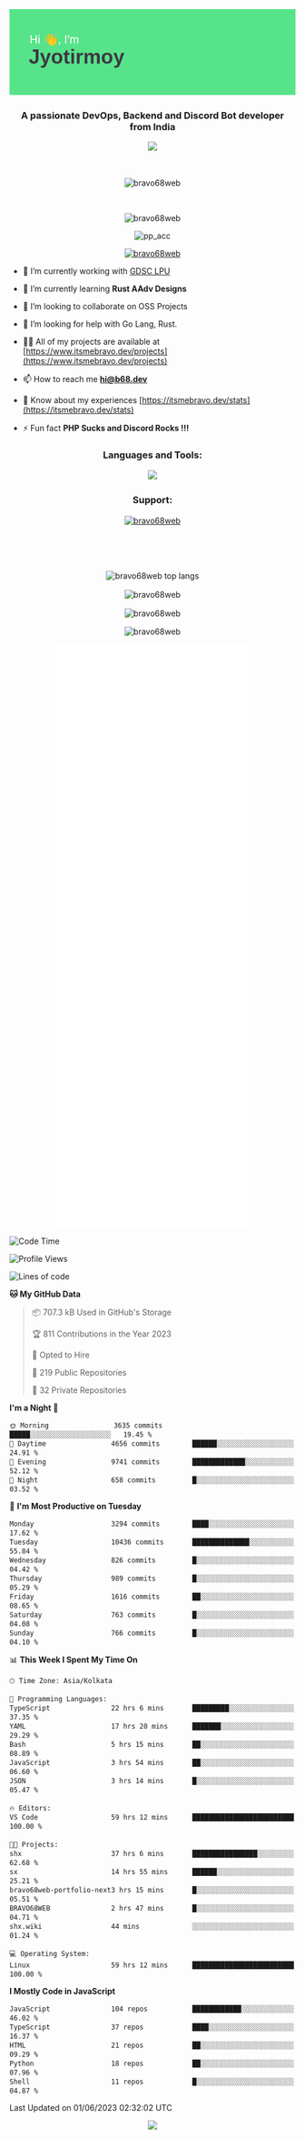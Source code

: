 <p align="center"><img src="header.png"></p>
<h3 align="center">A passionate DevOps, Backend and Discord Bot developer from India</h3>

<p align="center"><a href="https://discord.com/users/457039372009865226"><img src="https://lanyard-profile-readme.vercel.app/api/457039372009865226"></a></p>
                           
<br>
<p align="center"> <img src="https://komarev.com/ghpvc/?username=bravo68web&label=Profile%20views&color=0e75b6&style=flat" alt="bravo68web" /> </p>
<br>


<p align="center"><img src="https://github-profile-trophy.vercel.app/?username=bravo68web&theme=discord&column=3&row=2" alt="bravo68web" /> </p>
<p align="center"><img src="https://osu-embed.b68dev.xyz/pp_acc" alt="pp_acc" /> </p>

<p align="center"> <a href="https://twitter.com/bravo68web" target="blank"><img src="https://img.shields.io/twitter/follow/bravo68web?logo=twitter&style=for-the-badge" alt="bravo68web" /></a> </p>

- 🔭 I’m currently working with [GDSC LPU](https://gdsclpu.live/)

- 🌱 I’m currently learning **Rust AAdv Designs**

- 👯 I’m looking to collaborate on OSS Projects

- 🤝 I’m looking for help with Go Lang, Rust.

- 👨‍💻 All of my projects are available at [https://www.itsmebravo.dev/projects](https://www.itsmebravo.dev/projects)

<!-- - 💬 Ask me about **DF Techs** -->

- 📫 How to reach me **hi@b68.dev**

- 📄 Know about my experiences [https://itsmebravo.dev/stats](https://itsmebravo.dev/stats)

- ⚡ Fun fact **PHP Sucks and Discord Rocks !!!**

<h3 align="center">Languages and Tools:</h3>
<p align="center"> 
<img src="https://skillicons.dev/icons?i=aws,bash,c,cs,cpp,cloudflare,css,dart,devto,discord,bots,docker,electron,ember,emotion,express,fastapi,figma,firebase,flask,gcp,git,github,githubactions,go,gitlab,graphql,heroku,html,ai,ipfs,js,jest,linux,md,mastodon,mongodb,neovim,netlify,nextjs,nginx,nodejs,postgres,postman,powershell,py,react,redis,regex,replit,rocket,rust,sqlite,mysql,stackoverflow,styledcomponents,supabase,sentry,solidity,svg,tailwind,tauri,twitter,ts,unity,v,vercel,vim,vite,wasm,webpack,workers&perline=8&theme=dark" />
</p>

<h3 align="center">Support:</h3>
<p align="center"><a href="https://www.buymeacoffee.com/bravo68web"> <img align="center" src="https://cdn.buymeacoffee.com/buttons/v2/default-yellow.png" height="50" width="210" alt="bravo68web" /></a></p><br><br>
<br>

<p align="center"> <img align="center" src="https://github-readme-stats-sync.vercel.app/api/top-langs?username=bravo68web&count_private=true&show_icons=true&theme=radical&border_radius=10&&langs_count=10&layout=compact" alt="bravo68web top langs" /></p>

<p align="center"> <img align="center" src="https://github-readme-stats-sync.vercel.app/api?username=bravo68web&count_private=true&show_icons=true&theme=radical&border_radius=10" alt="bravo68web" /></p>

<p align="center"> <img align="center" src="https://github-readme-streak-stats.herokuapp.com?user=bravo68web&theme=dracula&hide_border=true" alt="bravo68web" /></p>

<p align="center"> <img align="center" src="https://github-readme-stats-sync.vercel.app/api/wakatime?username=bravo68web&count_private=true&show_icons=true&theme=aura_dark&border_radius=10&&langs_count=10&layout=compact&range=last_7_days" alt="bravo68web" /></p>

<p align="center"><img src="https://raw.githubusercontent.com/BRAVO68WEB/BRAVO68WEB/master/github-metrics.svg"></p>

<!--START_SECTION:waka-->
![Code Time](http://img.shields.io/badge/Code%20Time-4%2C816%20hrs-blue)

![Profile Views](http://img.shields.io/badge/Profile%20Views-54-blue)

![Lines of code](https://img.shields.io/badge/From%20Hello%20World%20I%27ve%20Written-58.1%20million%20lines%20of%20code-blue)

**🐱 My GitHub Data** 

> 📦 707.3 kB Used in GitHub's Storage 
 > 
> 🏆 811 Contributions in the Year 2023
 > 
> 💼 Opted to Hire
 > 
> 📜 219 Public Repositories 
 > 
> 🔑 32 Private Repositories 
 > 
**I'm a Night 🦉** 

```text
🌞 Morning                3635 commits        █████░░░░░░░░░░░░░░░░░░░░   19.45 % 
🌆 Daytime                4656 commits        ██████░░░░░░░░░░░░░░░░░░░   24.91 % 
🌃 Evening                9741 commits        █████████████░░░░░░░░░░░░   52.12 % 
🌙 Night                  658 commits         █░░░░░░░░░░░░░░░░░░░░░░░░   03.52 % 
```
📅 **I'm Most Productive on Tuesday** 

```text
Monday                   3294 commits        ████░░░░░░░░░░░░░░░░░░░░░   17.62 % 
Tuesday                  10436 commits       ██████████████░░░░░░░░░░░   55.84 % 
Wednesday                826 commits         █░░░░░░░░░░░░░░░░░░░░░░░░   04.42 % 
Thursday                 989 commits         █░░░░░░░░░░░░░░░░░░░░░░░░   05.29 % 
Friday                   1616 commits        ██░░░░░░░░░░░░░░░░░░░░░░░   08.65 % 
Saturday                 763 commits         █░░░░░░░░░░░░░░░░░░░░░░░░   04.08 % 
Sunday                   766 commits         █░░░░░░░░░░░░░░░░░░░░░░░░   04.10 % 
```


📊 **This Week I Spent My Time On** 

```text
🕑︎ Time Zone: Asia/Kolkata

💬 Programming Languages: 
TypeScript               22 hrs 6 mins       █████████░░░░░░░░░░░░░░░░   37.35 % 
YAML                     17 hrs 20 mins      ███████░░░░░░░░░░░░░░░░░░   29.29 % 
Bash                     5 hrs 15 mins       ██░░░░░░░░░░░░░░░░░░░░░░░   08.89 % 
JavaScript               3 hrs 54 mins       ██░░░░░░░░░░░░░░░░░░░░░░░   06.60 % 
JSON                     3 hrs 14 mins       █░░░░░░░░░░░░░░░░░░░░░░░░   05.47 % 

🔥 Editors: 
VS Code                  59 hrs 12 mins      █████████████████████████   100.00 % 

🐱‍💻 Projects: 
shx                      37 hrs 6 mins       ████████████████░░░░░░░░░   62.68 % 
sx                       14 hrs 55 mins      ██████░░░░░░░░░░░░░░░░░░░   25.21 % 
bravo68web-portfolio-next3 hrs 15 mins       █░░░░░░░░░░░░░░░░░░░░░░░░   05.51 % 
BRAVO68WEB               2 hrs 47 mins       █░░░░░░░░░░░░░░░░░░░░░░░░   04.71 % 
shx.wiki                 44 mins             ░░░░░░░░░░░░░░░░░░░░░░░░░   01.24 % 

💻 Operating System: 
Linux                    59 hrs 12 mins      █████████████████████████   100.00 % 
```

**I Mostly Code in JavaScript** 

```text
JavaScript               104 repos           ████████████░░░░░░░░░░░░░   46.02 % 
TypeScript               37 repos            ████░░░░░░░░░░░░░░░░░░░░░   16.37 % 
HTML                     21 repos            ██░░░░░░░░░░░░░░░░░░░░░░░   09.29 % 
Python                   18 repos            ██░░░░░░░░░░░░░░░░░░░░░░░   07.96 % 
Shell                    11 repos            █░░░░░░░░░░░░░░░░░░░░░░░░   04.87 % 
```




 Last Updated on 01/06/2023 02:32:02 UTC
<!--END_SECTION:waka-->

<p align="center"><img src="https://bravo68web.me/images/header_.png"></p>

